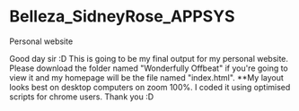# Belleza_SidneyRose_APPSYS
Personal website

Good day sir :D This is going to be my final output for my personal website.
Please download the folder named "Wonderfully Offbeat" if you're going to view it and my homepage will be the file named "index.html".
**My layout looks best on desktop computers on zoom 100%. I coded it using optimised scripts for chrome users.
Thank you :D

